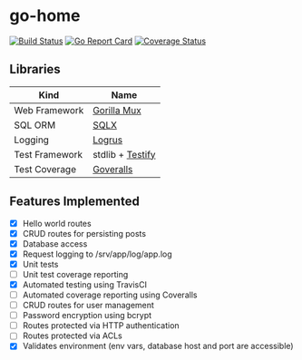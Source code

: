 # go-home

[![Build Status](https://travis-ci.org/galactic-filament/go-home.svg?branch=master)](https://travis-ci.org/galactic-filament/go-home)
[![Go Report Card](https://goreportcard.com/badge/github.com/galactic-filament/go-home)](https://goreportcard.com/report/github.com/galactic-filament/go-home)
[![Coverage Status](https://coveralls.io/repos/github/galactic-filament/go-home/badge.svg?branch=)](https://coveralls.io/github/galactic-filament/go-home?branch=)

## Libraries

Kind | Name
--- | ---
Web Framework | [Gorilla Mux](http://www.gorillatoolkit.org/pkg/mux)
SQL ORM | [SQLX](http://jmoiron.github.io/sqlx/)
Logging | [Logrus](https://github.com/Sirupsen/logrus)
Test Framework | stdlib + [Testify](https://github.com/stretchr/testify)
Test Coverage | [Goveralls](https://github.com/mattn/goveralls)

## Features Implemented

- [x] Hello world routes
- [x] CRUD routes for persisting posts
- [x] Database access
- [x] Request logging to /srv/app/log/app.log
- [x] Unit tests
- [ ] Unit test coverage reporting
- [x] Automated testing using TravisCI
- [ ] Automated coverage reporting using Coveralls
- [ ] CRUD routes for user management
- [ ] Password encryption using bcrypt
- [ ] Routes protected via HTTP authentication
- [ ] Routes protected via ACLs
- [x] Validates environment (env vars, database host and port are accessible)
